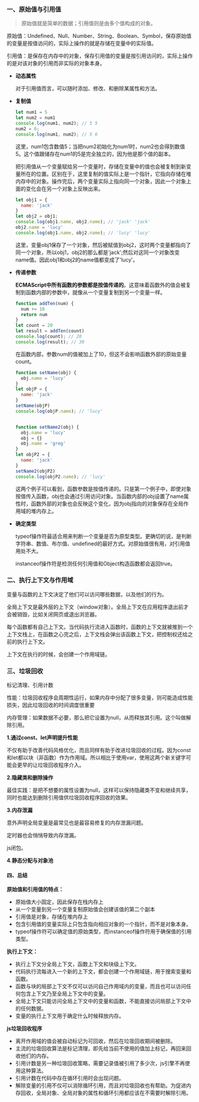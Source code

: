 ### 一、原始值与引用值

> 原始值就是简单的数据；引用值则是由多个值构成的对象。

原始值：Undefined、Null、Number、String、Boolean、Symbol，保存原始值的变量是按值访问的，实际上操作的就是存储在变量中的实际值。

引用值：是保存在内存中的对象，保存引用值的变量是按引用访问的，实际上操作的是对该对象的引用而非实际的对象本身。

* **动态属性**

  对于引用值而言，可以随时添加、修改、和删除某属性和方法。

* **复制值**

  ```javascript
  let num1 = 5
  let num2 = num1
  console.log(num1, num2); // 5 5
  num2 = 6;
  console.log(num1, num2); // 5 6
  ```

  这里，num1包含数值5；当把num2初始化为num1时，num2也会得到数值5。这个值跟储存在num1的5是完全独立的，因为他是那个值的副本。

  把引用值从一个变量赋给另一个变量时，存储在变量中的值也会被复制到新变量所在的位置。区别在于，这里复制的值实际上是一个指针，它指向存储在堆内存中的对象。操作完后，两个变量实际上指向同一个对象，因此一个对象上面的变化会在另一个对象上反映出来。

  ```javascript
  let obj1 = {
  	name: 'jack'
  }
  let obj2 = obj1;
  console.log(obj1.name, obj2.name); // 'jack' 'jack'
  obj2.name = 'lucy'
  console.log(obj1.name, obj2.name); // 'lucy' 'lucy'
  ```

  这里，变量obj1保存了一个对象，然后被赋值到obj2，这时两个变量都指向了同一个对象，所以obj1，obj2的那么都是'jack';然后对这同一个对象改变name值。因此obj1和obj2的name值都变成了'lucy'。

* **传递参数**

  **ECMAScript中所有函数的参数都是按值传递的**。这意味着函数外的值会被复制到函数内部的参数中，就像从一个变量复制到另一个变量一样。

  ```javascript
  function addTen(num) {
    num += 10
    return num
  }
  let count = 20
  let result = addTen(count)
  console.log(count); // 20
  console.log(result); // 30
  ```

  在函数内部，参数num的值被加上了10，但这不会影响函数外部的原始变量count。

  ```javascript
  function setName(obj) {
  	obj.name = 'lucy'
  }
  let objP = {
  	name: 'jack'
  }
  setName(objP)
  console.log(objP.name); // 'lucy'
  
  
  function setName2(obj) {
    obj.name = 'lucy'
    obj = {}
    obj.name = 'greg'
  }
  let objP2 = {
  	name: 'jack'
  }
  setName2(objP2)
  console.log(objP2.name); // 'lucy'
  ```

  这两个例子可以看到，函数参数是按值传递的。只是第一个例子中，即使对象按值传入函数，obj也会通过引用访问对象。当函数内部的obj设置了name属性时，函数外部的对象也会反映这个变化，因为obj指向的对象保存在全局作用域的堆内存上。

* **确定类型**

  typeof操作符最适合用来判断一个变量是否为原型类型。更确切的说，是判断字符串、数值、布尔值、undefined的最好方式。对原始值很有用，对引用值用处不大。

  instanceof操作符是检测任何引用值和Object构造函数都会返回true。

### 二、执行上下文与作用域

变量与函数的上下文决定了他们可以访问哪些数据，以及他们的行为。

全局上下文是最外层的上下文（window对象）。全局上下文在应用程序退出前才会被销毁，比如关闭网页或退出浏览器。

每个函数都有自己上下文。当代码执行流进入函数时，函数的上下文就被推到一个上下文栈上，在函数之心完之后，上下文栈会弹出该函数上下文，把控制权还给之前的执行上下文。

上下文在执行的时候，会创建一个作用域链。

### 三、垃圾回收

标记清理、引用计数

性能：垃圾回收程序会周期性运行，如果内存中分配了很多变量，则可能造成性能损失，因此垃圾回收的时间调度很重要

内存管理：如果数据不必要，那么把它设置为null，从而释放其引用。这个叫做解除引用。

**1.通过const、let声明提升性能**

不仅有助于改善代码风格优化，而且同样有助于改进垃圾回收的过程。因为const和let都以块（非函数）作为作用域。所以相比于使用var，使用这两个新关键字可能会更早的让垃圾回收程序介入。

**2.隐藏类和删除操作**

最佳实践：是把不想要的属性设置为null，这样可以保持隐藏类不变和继续共享，同时也能达到删除引用值供垃圾回收程序回收的效果。

**3.内存泄漏**

意外声明全局变量是最常见也是最容易修复的内存泄漏问题。

定时器也会悄悄导致内存泄漏。

js闭包。

**4.静态分配与对象池**

#### 四、总结

**原始值和引用值的特点：**

* 原始值大小固定，因此保存在栈内存上
* 从一个变量到另一个变量复制原始值会创建该值的第二个副本
* 引用值是对象，存储在堆内存上
* 包含引用值的变量实际上只包含指向相应对象的一个指针，而不是对象本身。
* typeof操作符可以确定值的原始类型，而instanceof操作符用于确保值的引用类型。

**执行上下文：**

* 执行上下文分全局上下文，函数上下文和块级上下文。
* 代码执行流每进入一个新的上下文，都会创建一个作用域链，用于搜索变量和函数。
* 函数与块的局部上下文不仅可以访问自己作用域内的变量，而且也可以访问任何包含上下文乃至全局上下文中的变量。
* 全局上下文只能访问全局上下文中的变量和函数，不能直接访问局部上下文中的任何数据。
* 变量的执行上下文用于确定什么时候释放内存。

**js垃圾回收程序**

* 离开作用域的值会被自动标记为可回收，然后在垃圾回收期间被删除。
* 主流的垃圾回收算法是标记清理，即先给当前不使用的值加上标记，再回来回收他们的内存。
* 引用计数是另一种垃圾回收策略，需要记录值被引用了多少次，js引擎不再使用这种算法。
* 引用计数在代码中存在循环引用时会出现问题。
* 解除变量的引用不仅可以消除循环引用，而且对垃圾回收也有帮助。为促进内存回收，全局对象、全局对象的属性和循环引用都应该在不需要时解除引用。